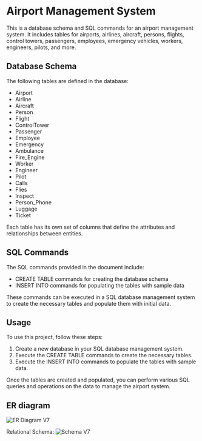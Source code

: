 # Airport Management System

This is a database schema and SQL commands for an airport management system. It includes tables for airports, airlines, aircraft, persons, flights, control towers, passengers, employees, emergency vehicles, workers, engineers, pilots, and more.

## Database Schema

The following tables are defined in the database:

- Airport
- Airline
- Aircraft
- Person
- Flight
- ControlTower
- Passenger
- Employee
- Emergency
- Ambulance
- Fire_Engine
- Worker
- Engineer
- Pilot
- Calls
- Flies
- Inspect
- Person_Phone
- Luggage
- Ticket

Each table has its own set of columns that define the attributes and relationships between entities.

## SQL Commands

The SQL commands provided in the document include:

- CREATE TABLE commands for creating the database schema
- INSERT INTO commands for populating the tables with sample data

These commands can be executed in a SQL database management system to create the necessary tables and populate them with initial data.

## Usage

To use this project, follow these steps:

1. Create a new database in your SQL database management system.
2. Execute the CREATE TABLE commands to create the necessary tables.
3. Execute the INSERT INTO commands to populate the tables with sample data.

Once the tables are created and populated, you can perform various SQL queries and operations on the data to manage the airport system.

## ER diagram

![ER Diagram V7](https://github.com/AbdoSalah22/Airport-Database/assets/94136052/7d260fa6-5db8-4c7d-88c6-c347147b9dbd)

Relational Schema:
![Schema V7](https://github.com/AbdoSalah22/Airport-Database/assets/94136052/d4fbf8fb-fca0-4b73-b27a-68c2e6d3057d)
